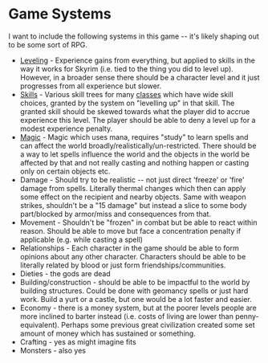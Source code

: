 # Game Systems

I want to include the following systems in this game -- it's likely shaping out to be some sort of RPG.

- [Leveling](Leveling.md) - Experience gains from everything, but applied to skills in the way it works for Skyrim (i.e. tied to the thing you did to level up). However, in a broader sense there should be a character level and it just progresses from all experience but slower.
- [Skills](Skills.md) - Various skill trees for many [classes](Classes.md) which have wide skill choices, granted by the system on "levelling up" in that skill. The granted skill should be skewed towards what the player did to accrue experience this level. The player should be able to deny a level up for a modest experience penalty.
- [Magic](Magic.md) - Magic which uses mana, requires "study" to learn spells and can affect the world broadly/realistically/un-restricted. There should be a way to let spells influence the world and the objects in the world be affected by that and not really casting and nothing happen or casting only on certain objects etc.
- Damage - Should try to be realistic -- not just direct 'freeze' or 'fire' damage from spells. Literally thermal changes which then can apply some effect on the recipient and nearby objects. Same with weapon strikes, shouldn't be a "15 damage" but instead a slice to some body part/blocked by armor/miss and consequences from that.
- Movement - Shouldn't be "frozen" in combat but be able to react within reason. Should be able to move but face a concentration penalty if applicable (e.g. while casting a spell)
- Relationships - Each character in the game should be able to form opinions about any other character. Characters should be able to be literally related by blood or just form friendships/communities.
- Dieties - the gods are dead
- Building/construction - should be able to be impactful to the world by building structures. Could be done with geomancy spells or just hard work. Build a yurt or a castle, but one would be a lot faster and easier.
- Economy - there is a money system, but at the poorer levels people are more inclined to barter instead (i.e. costs of living are lower than penny-equivalent). Perhaps some previous great civilization created some set amount of money which has sustained or something.
- Crafting - yes as might imagine fits
- Monsters - also yes
